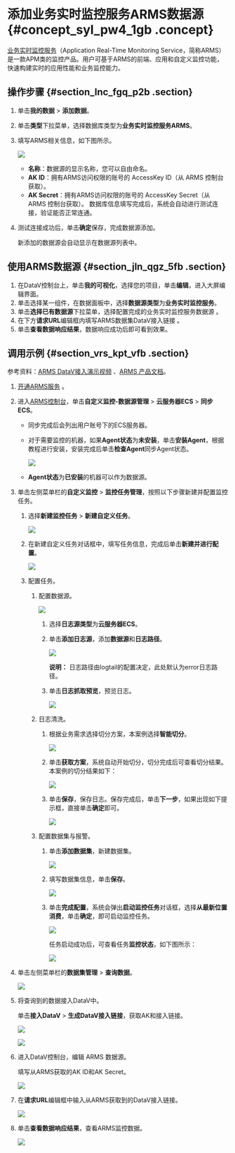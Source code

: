 # 添加业务实时监控服务ARMS数据源 {#concept_syl_pw4_1gb .concept}

[业务实时监控服务](https://www.aliyun.com/product/arms)（Application Real-Time Monitoring Service，简称ARMS）是一款APM类的监控产品。用户可基于ARMS的前端、应用和自定义监控功能，快速构建实时的应用性能和业务监控能力。

## 操作步骤 {#section_lnc_fgq_p2b .section}

1.  单击**我的数据** \> **添加数据**。
2.  单击**类型**下拉菜单，选择数据库类型为**业务实时监控服务ARMS**。
3.  填写ARMS相关信息，如下图所示。

    ![](http://static-aliyun-doc.oss-cn-hangzhou.aliyuncs.com/assets/img/77557/154518928734197_zh-CN.png)

    -   **名称**：数据源的显示名称，您可以自由命名。
    -   **AK ID**：拥有ARMS访问权限的账号的 AccessKey ID（从 ARMS 控制台获取）。
    -   **AK Secret**：拥有ARMS访问权限的账号的 AccessKey Secret（从 ARMS 控制台获取）。
    数据库信息填写完成后，系统会自动进行测试连接，验证能否正常连通。

4.  测试连接成功后，单击**确定**保存，完成数据源添加。

    新添加的数据源会自动显示在数据源列表中。


## 使用ARMS数据源 {#section_jln_qgz_5fb .section}

1.  在DataV控制台上，单击**我的可视化**，选择您的项目，单击**编辑**，进入大屏编辑界面。
2.  单击选择某一组件，在数据面板中，选择**数据源类型**为**业务实时监控服务**。
3.  单击**选择已有数据源**下拉菜单，选择配置完成的业务实时监控服务数据源 。
4.  在下方**请求URL**编辑框内填写ARMS数据集DataV接入链接 。
5.  单击**查看数据响应结果**，数据响应成功后即可看到效果。

## 调用示例 {#section_vrs_kpt_vfb .section}

参考资料：[ARMS DataV接入演示视频](https://www.aliyun.com/product/arms) 、[ARMS 产品文档](https://help.aliyun.com/product/34364.html)。

1.  [开通ARMS服务](https://help.aliyun.com/document_detail/65257.html) 。
2.  进入[ARMS控制台](https://arms.console.aliyun.com/)，单击**自定义监控-数据源管理** \> **云服务器ECS** \> **同步ECS**。
    -   同步完成后会列出用户账号下的ECS服务器。
    -   对于需要监控的机器，如果**Agent状态**为**未安装**，单击**安装Agent**，根据教程进行安装，安装完成后单击**检查Agent**同步Agent状态。

        ![](http://static-aliyun-doc.oss-cn-hangzhou.aliyuncs.com/assets/img/77557/154518928734199_zh-CN.png)

    -   **Agent状态**为**已安装**的机器可以作为数据源。
3.  单击左侧菜单栏的**自定义监控** \> **监控任务管理**，按照以下步骤新建并配置监控任务。
    1.  选择**新建监控任务** \> **新建自定义任务**。

        ![](http://static-aliyun-doc.oss-cn-hangzhou.aliyuncs.com/assets/img/77557/154518928734200_zh-CN.png)

    2.  在新建自定义任务对话框中，填写任务信息，完成后单击**新建并进行配置**。

        ![](http://static-aliyun-doc.oss-cn-hangzhou.aliyuncs.com/assets/img/77557/154518928734201_zh-CN.png)

    3.  配置任务。
        1.  配置数据源。

            ![](http://static-aliyun-doc.oss-cn-hangzhou.aliyuncs.com/assets/img/77557/154518928734202_zh-CN.png)

            1.  选择**日志源类型**为**云服务器ECS**。
            2.  单击**添加日志源**，添加**数据源**和**日志路径**。

                ![](http://static-aliyun-doc.oss-cn-hangzhou.aliyuncs.com/assets/img/77557/154518928734203_zh-CN.png)

                **说明：** 日志路径由logtail的配置决定，此处默认为error日志路径。

            3.  单击**日志抓取预览**，预览日志。

                ![](http://static-aliyun-doc.oss-cn-hangzhou.aliyuncs.com/assets/img/77557/154518928834204_zh-CN.png)

        2.  日志清洗。
            1.  根据业务需求选择切分方案，本案例选择**智能切分**。

                ![](http://static-aliyun-doc.oss-cn-hangzhou.aliyuncs.com/assets/img/77557/154518928834205_zh-CN.png)

            2.  单击**获取方案**，系统自动开始切分，切分完成后可查看切分结果。本案例的切分结果如下：

                ![](http://static-aliyun-doc.oss-cn-hangzhou.aliyuncs.com/assets/img/77557/154518928834206_zh-CN.png)

            3.  单击**保存**，保存日志。保存完成后，单击**下一步**，如果出现如下提示框，直接单击**确定**即可。

                ![](http://static-aliyun-doc.oss-cn-hangzhou.aliyuncs.com/assets/img/77557/154518928834209_zh-CN.png)

        3.  配置数据集与报警。
            1.  单击**添加数据集**，新建数据集。

                ![](http://static-aliyun-doc.oss-cn-hangzhou.aliyuncs.com/assets/img/77557/154518928834212_zh-CN.png)

            2.  填写数据集信息，单击**保存**。

                ![](http://static-aliyun-doc.oss-cn-hangzhou.aliyuncs.com/assets/img/77557/154518928834213_zh-CN.png)

            3.  单击**完成配置**，系统会弹出**启动监控任务**对话框，选择**从最新位置消费**，单击**确定**，即可启动监控任务。

                ![](http://static-aliyun-doc.oss-cn-hangzhou.aliyuncs.com/assets/img/77557/154518928834214_zh-CN.png)

                任务启动成功后，可查看任务**监控状态**，如下图所示：

                ![](http://static-aliyun-doc.oss-cn-hangzhou.aliyuncs.com/assets/img/77557/154518928834210_zh-CN.png)

4.  单击左侧菜单栏的**数据集管理** \> **查询数据**。

    ![](http://static-aliyun-doc.oss-cn-hangzhou.aliyuncs.com/assets/img/77557/154518928834215_zh-CN.png)

5.  将查询到的数据接入DataV中。

    单击**接入DataV** \> **生成DataV接入链接**，获取AK和接入链接。

    ![](http://static-aliyun-doc.oss-cn-hangzhou.aliyuncs.com/assets/img/77557/154518928934243_zh-CN.png)

    ![](http://static-aliyun-doc.oss-cn-hangzhou.aliyuncs.com/assets/img/77557/154518928934244_zh-CN.png)

6.  进入DataV控制台，编辑 ARMS 数据源。

    填写从ARMS获取的AK ID和AK Secret。

    ![](http://static-aliyun-doc.oss-cn-hangzhou.aliyuncs.com/assets/img/77557/154518928934245_zh-CN.png)

7.  在**请求URL**编辑框中输入从ARMS获取到的DataV接入链接。

    ![](http://static-aliyun-doc.oss-cn-hangzhou.aliyuncs.com/assets/img/77557/154518928934246_zh-CN.png)

8.  单击**查看数据响应结果**，查看ARMS监控数据。

    ![](http://static-aliyun-doc.oss-cn-hangzhou.aliyuncs.com/assets/img/77557/154518928934247_zh-CN.png)



